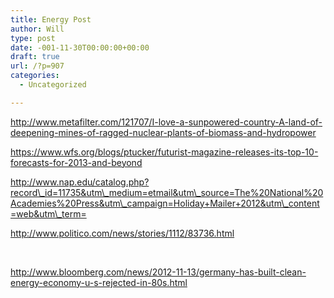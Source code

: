 ```yaml
---
title: Energy Post
author: Will
type: post
date: -001-11-30T00:00:00+00:00
draft: true
url: /?p=907
categories:
  - Uncategorized

---
```

http://www.metafilter.com/121707/I-love-a-sunpowered-country-A-land-of-deepening-mines-of-ragged-nuclear-plants-of-biomass-and-hydropower

https://www.wfs.org/blogs/ptucker/futurist-magazine-releases-its-top-10-forecasts-for-2013-and-beyond

http://www.nap.edu/catalog.php?record\_id=11735&utm\_medium=etmail&utm\_source=The%20National%20Academies%20Press&utm\_campaign=Holiday+Mailer+2012&utm\_content=web&utm\_term=

http://www.politico.com/news/stories/1112/83736.html

&nbsp;

http://www.bloomberg.com/news/2012-11-13/germany-has-built-clean-energy-economy-u-s-rejected-in-80s.html

&nbsp;

<div class="video-container">
</div>

&nbsp;